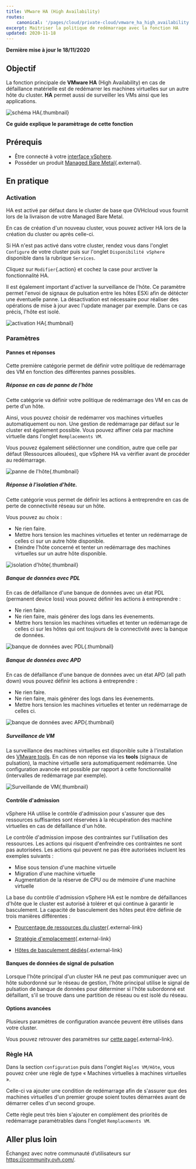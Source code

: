 ```yaml
---
title: VMware HA (High Availability)
routes:
    canonical: '/pages/cloud/private-cloud/vmware_ha_high_availability'
excerpt: Maitriser la politique de redémarrage avec la fonction HA
updated: 2020-11-18
---
```


**Dernière mise à jour le 18/11/2020**

## Objectif

La fonction principale de **VMware HA** (High Availability) en cas de défaillance matérielle est de redémarrer les machines virtuelles sur un autre hôte du cluster. **HA** permet aussi de surveiller les VMs ainsi que les applications.

![schéma HA](images/HA3.png){.thumbnail}

**Ce guide explique le paramètrage de cette fonction**

## Prérequis

- Être connecté à votre [interface vSphere](/pages/cloud/managed-bare-metal/vsphere-interface).
- Posséder un produit [Managed Bare Metal](https://www.ovhcloud.com/fr-ca/managed-bare-metal/){.external}.

## En pratique

### Activation

HA est activé par défaut dans le cluster de base que OVHcloud vous fournit lors de la livraison de votre Managed Bare Metal.

En cas de création d'un nouveau cluster, vous pouvez activer HA lors de la création du cluster ou après celle-ci.

Si HA n'est pas activé dans votre cluster, rendez vous dans l'onglet `Configure` de votre cluster puis sur l'onglet `Disponibilité vSphere` disponible dans la rubrique `Services`.

Cliquez sur `Modifier`{.action} et cochez la case pour arctiver la fonctionnalité HA.

Il est également important d'activer la surveillance de l'hôte. Ce paramètre permet l'envoi de signaux de pulsation entre les hôtes ESXi afin de détécter une éventuelle panne.
La désactivation est nécessaire pour réaliser des opérations de mise à jour avec l'update manager par exemple. Dans ce cas précis, l'hôte est isolé.

![activation HA](images/HA.png){.thumbnail}


### Paramètres

#### Pannes et réponses

Cette première catégorie permet de définir votre politique de redémarrage des VM en fonction des différentes pannes possibles.

##### Réponse en cas de panne de l'hôte

Cette catégorie va définir votre politique de redémarrage des VM en cas de perte d'un hôte.

Ainsi, vous pouvez choisir de redémarrer vos machines virtuelles automatiquement ou non.
Une gestion de redémarrage par défaut sur le cluster est également possible. Vous pouvez affiner cela par machine virtuelle dans l'onglet `Remplacements VM`.

Vous pouvez également séléctionner une condition, autre que celle par défaut (Ressources allouées), que vSphere HA va vérifier avant de procéder au redémarrage.

![panne de l'hôte](images/HAparam1.PNG){.thumbnail}

##### Réponse à l'isolation d'hôte.

Cette catégorie vous permet de définir les actions à entreprendre en cas de perte de connectivité réseau sur un hôte.

Vous pouvez au choix : 

- Ne rien faire.
- Mettre hors tension les machines virtuelles et tenter un redémarrage de celles ci sur un autre hôte disponible.
- Eteindre l'hôte concerné et tenter un redémarrage des machines virtuelles sur un autre hôte disponible.

![isolation d'hôte](images/HAparam2.PNG){.thumbnail}

##### Banque de données avec PDL

En cas de défaillance d'une banque de données avec un état PDL (permanent device loss) vous pouvez définir les actions à entreprendre :

- Ne rien faire.
- Ne rien faire, mais générer des logs dans les évenements.
- Mettre hors tension les machines virtuelles et tenter un redémarrage de celles ci sur les hôtes qui ont toujours de la connectivité avec la banque de données.

![banque de données avec PDL](images/HAparam3.PNG){.thumbnail}

##### Banque de données avec APD

En cas de défaillance d'une banque de données avec un état APD (all path down) vous pouvez définir les actions à entreprendre :

- Ne rien faire.
- Ne rien faire, mais générer des logs dans les évenements.
- Mettre hors tension les machines virtuelles et tenter un redémarrage de celles ci.

![banque de données avec APD](images/HAparam4.PNG){.thumbnail}

##### Surveillance de VM

La surveillance des machines virtuelles est disponible suite à l'installation des [VMware tools](/pages/cloud/managed-bare-metal/vmware_tools_install). 
En cas de non réponse via les **tools** (signaux de pulsation), la machine virtuelle sera automatiquement redémarrée. Une configuration avancée est possible par rapport à cette fonctionnalité (intervalles de redémarrage par exemple).

![Surveillande de VM](images/HAparam5.PNG){.thumbnail}

#### Contrôle d'admission

vSphere HA utilise le contrôle d'admission pour s'assurer que des ressources suffisantes sont réservées à la récupération des machine virtuelles en cas de défaillance d'un hôte.

Le contrôle d'admission impose des contraintes sur l'utilisation des ressources. Les actions qui risquent d'enfreindre ces contraintes ne sont pas autorisées. Les actions qui peuvent ne pas être autorisées incluent les exemples suivants :

- Mise sous tension d'une machine virtuelle
- Migration d'une machine virtuelle
- Augmentation de la réserve de CPU ou de mémoire d'une machine virtuelle

La base du contrôle d'admission vSphere HA est le nombre de défaillances d'hôte que le cluster est autorisé à tolérer et qui continue à garantir le basculement. La capacité de basculement des hôtes peut être définie de trois manières différentes :

- [Pourcentage de ressources du cluster](https://docs.vmware.com/fr/VMware-vSphere/6.5/com.vmware.vsphere.avail.doc/GUID-FAFEFEFF-56F7-4CDF-A682-FC3C62A29A95.html){.external-link}

- [Stratégie d'emplacement](https://docs.vmware.com/fr/VMware-vSphere/6.5/com.vmware.vsphere.avail.doc/GUID-85D9737E-769C-40B6-AB73-F58DA1A451F0.html){.external-link}

- [Hôtes de basculement dédiés](https://docs.vmware.com/fr/VMware-vSphere/6.5/com.vmware.vsphere.avail.doc/GUID-C4F5F9EE-4235-4151-BEBE-FCB2A752407B.html){.external-link}

#### Banques de données de signal de pulsation

Lorsque l'hôte principal d'un cluster HA ne peut pas communiquer avec un hôte subordonné sur le réseau de gestion, l'hôte principal utilise le signal de pulsation de banque de données pour déterminer si l'hôte subordonné est défaillant, s'il se trouve dans une partition de réseau ou est isolé du réseau.

#### Options avancées

Plusieurs paramètres de configuration avancée peuvent être utilisés dans votre cluster.

Vous pouvez retrouver des paramètres sur [cette page](https://docs.vmware.com/fr/VMware-vSphere/6.5/com.vmware.vsphere.avail.doc/GUID-E0161CB5-BD3F-425F-A7E0-BF83B005FECA.html){.external-link}.

### Règle HA

Dans la section `configuration` puis dans l'onglet `Règles VM/Hôte`, vous pouvez créer une règle de type « Machines virtuelles à machines virtuelles ».

Celle-ci va ajouter une condition de redémarrage afin de s'assurer que des machines virtuelles d'un premier groupe soient toutes démarrées avant de démarrer celles d'un second groupe.

Cette règle peut très bien s'ajouter en complément des priorités de redémarrage paramètrables dans l'onglet `Remplacements VM`.

## Aller plus loin

Échangez avec notre communauté d’utilisateurs sur <https://community.ovh.com/>.
